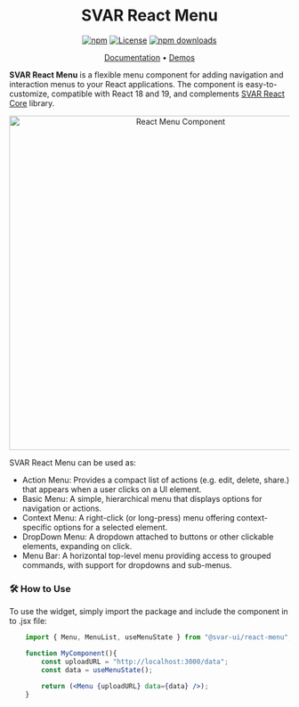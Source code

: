 <div align="center">
	
# SVAR React Menu

[![npm](https://img.shields.io/npm/v/@svar-ui/react-menu.svg)](https://www.npmjs.com/package/@svar-ui/react-menu)
[![License](https://img.shields.io/github/license/svar-widgets/react-menu)](https://github.com/svar-widgets/react-menu/blob/main/license.txt)
[![npm downloads](https://img.shields.io/npm/dm/@svar-ui/react-menu.svg)](https://www.npmjs.com/package/@svar-ui/react-menu)

</div>

<div align="center">

[Documentation](https://docs.svar.dev/react/core/category/menu/) • [Demos](https://docs.svar.dev/react/core/samples-menu/#/action/willow)

</div>

**SVAR React Menu** is a flexible menu component for adding navigation and interaction menus to your React applications. The component is easy-to-customize, compatible with React 18 and 19, and complements [SVAR React Core](https://github.com/svar-widgets/react-core/) library.

<div align="center">
	
<img src="https://svar.dev/images/github/github-menu.png" alt="React Menu Component" style="width: 600px;">

</div>

SVAR React Menu can be used as:

- Action Menu: Provides a compact list of actions (e.g. edit, delete, share.) that appears when a user clicks on a UI element.
- Basic Menu: A simple, hierarchical menu that displays options for navigation or actions.
- Context Menu: A right-click (or long-press) menu offering context-specific options for a selected element.
- DropDown Menu: A dropdown attached to buttons or other clickable elements, expanding on click.
- Menu Bar: A horizontal top-level menu providing access to grouped commands, with support for dropdowns and sub-menus.

### :hammer_and_wrench: How to Use

To use the widget, simply import the package and include the component in to .jsx file:

```jsx
	import { Menu, MenuList, useMenuState } from "@svar-ui/react-menu";

    function MyComponent(){
	    const uploadURL = "http://localhost:3000/data";
        const data = useMenuState();

        return (<Menu {uploadURL} data={data} />);
    }
```
